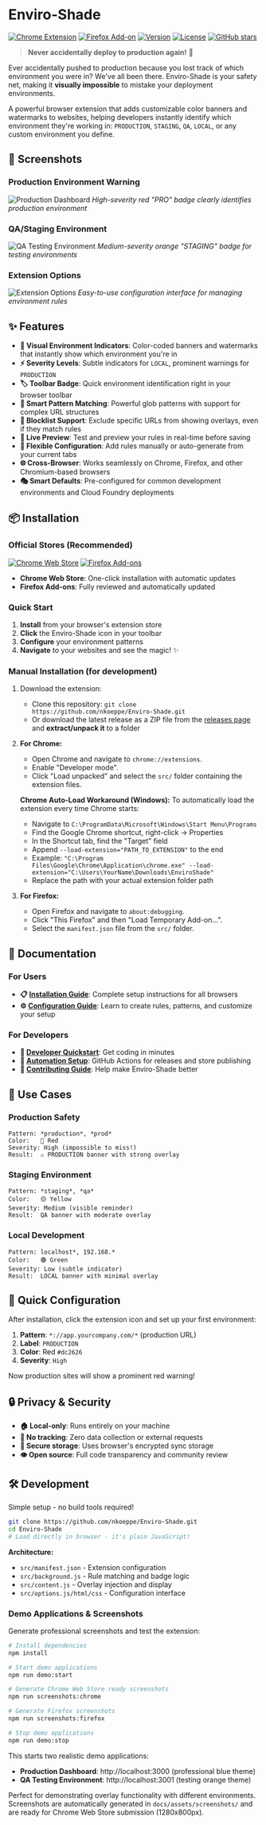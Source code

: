 # Enviro-Shade

[![Chrome Extension](https://img.shields.io/badge/Chrome-Extension-blue?style=flat-square&logo=google-chrome)](https://chrome.google.com/webstore/detail/enviro-shade/epdlbkjhnbhhaecjebhfnimenndpgalc)
[![Firefox Add-on](https://img.shields.io/badge/Firefox-Add--on-orange?style=flat-square&logo=firefox)](https://addons.mozilla.org/en-US/firefox/addon/enviro-shade/)
[![Version](https://img.shields.io/github/v/release/nkoeppe/Enviro-Shade?style=flat-square)](https://github.com/nkoeppe/Enviro-Shade/releases)
[![License](https://img.shields.io/github/license/nkoeppe/Enviro-Shade?style=flat-square)](LICENSE)
[![GitHub stars](https://img.shields.io/github/stars/nkoeppe/Enviro-Shade?style=flat-square)](https://github.com/nkoeppe/Enviro-Shade/stargazers)

> **Never accidentally deploy to production again!** 🚀

Ever accidentally pushed to production because you lost track of which environment you were in? We've all been there. Enviro-Shade is your safety net, making it **visually impossible** to mistake your deployment environments.

A powerful browser extension that adds customizable color banners and watermarks to websites, helping developers instantly identify which environment they're working in: `PRODUCTION`, `STAGING`, `QA`, `LOCAL`, or any custom environment you define.

## 📸 Screenshots

### Production Environment Warning
![Production Dashboard](docs/assets/screenshots/webstore-production-1280x800.png)
*High-severity red "PRO" badge clearly identifies production environment*

### QA/Staging Environment
![QA Testing Environment](docs/assets/screenshots/webstore-staging-1280x800.png)
*Medium-severity orange "STAGING" badge for testing environments*

### Extension Options
![Extension Options](docs/assets/screenshots/webstore-options-1280x800.png)
*Easy-to-use configuration interface for managing environment rules*

## ✨ Features

- **🎨 Visual Environment Indicators**: Color-coded banners and watermarks that instantly show which environment you're in
- **⚡ Severity Levels**: Subtle indicators for `LOCAL`, prominent warnings for `PRODUCTION`
- **🏷️ Toolbar Badge**: Quick environment identification right in your browser toolbar  
- **🎯 Smart Pattern Matching**: Powerful glob patterns with support for complex URL structures
- **📝 Blocklist Support**: Exclude specific URLs from showing overlays, even if they match rules
- **🔧 Live Preview**: Test and preview your rules in real-time before saving
- **📱 Flexible Configuration**: Add rules manually or auto-generate from your current tabs
- **🌐 Cross-Browser**: Works seamlessly on Chrome, Firefox, and other Chromium-based browsers
- **🎭 Smart Defaults**: Pre-configured for common development environments and Cloud Foundry deployments

## 📦 Installation

### Official Stores (Recommended)

[![Chrome Web Store](https://img.shields.io/badge/Chrome-Install-blue?style=for-the-badge&logo=google-chrome)](https://chrome.google.com/webstore/detail/enviro-shade/epdlbkjhnbhhaecjebhfnimenndpgalc)
[![Firefox Add-ons](https://img.shields.io/badge/Firefox-Install-orange?style=for-the-badge&logo=firefox)](https://addons.mozilla.org/en-US/firefox/addon/enviro-shade/)

- **Chrome Web Store**: One-click installation with automatic updates
- **Firefox Add-ons**: Fully reviewed and automatically updated

### Quick Start
1. **Install** from your browser's extension store  
2. **Click** the Enviro-Shade icon in your toolbar
3. **Configure** your environment patterns
4. **Navigate** to your websites and see the magic! ✨

### Manual Installation (for development)

1. Download the extension:
   - Clone this repository: `git clone https://github.com/nkoeppe/Enviro-Shade.git`
   - Or download the latest release as a ZIP file from the [releases page](https://github.com/nkoeppe/Enviro-Shade/releases) and **extract/unpack it** to a folder
2. **For Chrome:**
    - Open Chrome and navigate to `chrome://extensions`.
    - Enable "Developer mode".
    - Click "Load unpacked" and select the `src/` folder containing the extension files.
    
    **Chrome Auto-Load Workaround (Windows):**
    To automatically load the extension every time Chrome starts:
    - Navigate to `C:\ProgramData\Microsoft\Windows\Start Menu\Programs`
    - Find the Google Chrome shortcut, right-click → Properties
    - In the Shortcut tab, find the "Target" field
    - Append `--load-extension="PATH_TO_EXTENSION"` to the end
    - Example: `"C:\Program Files\Google\Chrome\Application\chrome.exe" --load-extension="C:\Users\YourName\Downloads\EnviroShade"`
    - Replace the path with your actual extension folder path
    
3. **For Firefox:**
    - Open Firefox and navigate to `about:debugging`.
    - Click "This Firefox" and then "Load Temporary Add-on...".
    - Select the `manifest.json` file from the `src/` folder.

## 📖 Documentation

### For Users
- **📋 [Installation Guide](docs/user/installation.md)**: Complete setup instructions for all browsers
- **⚙️ [Configuration Guide](docs/user/configuration.md)**: Learn to create rules, patterns, and customize your setup

### For Developers  
- **🚀 [Developer Quickstart](docs/developer/quickstart.md)**: Get coding in minutes
- **🤖 [Automation Setup](docs/developer/automation-setup.md)**: GitHub Actions for releases and store publishing
- **🤝 [Contributing Guide](docs/CONTRIBUTING.md)**: Help make Enviro-Shade better

## 🎯 Use Cases

### Production Safety
```
Pattern: *production*, *prod*
Color:   🔴 Red  
Severity: High (impossible to miss!)
Result:  ⚠️ PRODUCTION banner with strong overlay
```

### Staging Environment
```  
Pattern: *staging*, *qa*
Color:   🟡 Yellow
Severity: Medium (visible reminder)
Result:  QA banner with moderate overlay
```

### Local Development
```
Pattern: localhost*, 192.168.*
Color:   🟢 Green
Severity: Low (subtle indicator)
Result:  LOCAL banner with minimal overlay
```

## 🔧 Quick Configuration

After installation, click the extension icon and set up your first environment:

1. **Pattern**: `*://app.yourcompany.com/*` (production URL)
2. **Label**: `PRODUCTION`  
3. **Color**: Red `#dc2626`
4. **Severity**: `High`

Now production sites will show a prominent red warning! 

## 🔒 Privacy & Security

- **🏠 Local-only**: Runs entirely on your machine
- **📡 No tracking**: Zero data collection or external requests
- **🔐 Secure storage**: Uses browser's encrypted sync storage
- **👁️ Open source**: Full code transparency and community review

## 🛠️ Development

Simple setup - no build tools required!

```bash
git clone https://github.com/nkoeppe/Enviro-Shade.git
cd Enviro-Shade
# Load directly in browser - it's plain JavaScript!
```

**Architecture:**
- `src/manifest.json` - Extension configuration
- `src/background.js` - Rule matching and badge logic  
- `src/content.js` - Overlay injection and display
- `src/options.js/html/css` - Configuration interface

### Demo Applications & Screenshots

Generate professional screenshots and test the extension:

```bash
# Install dependencies
npm install

# Start demo applications
npm run demo:start

# Generate Chrome Web Store ready screenshots
npm run screenshots:chrome

# Generate Firefox screenshots  
npm run screenshots:firefox

# Stop demo applications
npm run demo:stop
```

This starts two realistic demo applications:
- **Production Dashboard**: http://localhost:3000 (professional blue theme)
- **QA Testing Environment**: http://localhost:3001 (testing orange theme)

Perfect for demonstrating overlay functionality with different environments. Screenshots are automatically generated in `docs/assets/screenshots/` and are ready for Chrome Web Store submission (1280x800px).
